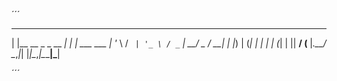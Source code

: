 ´´´
 _                     _ _            
| |__   __ _ _ __   __| | |_ ___  ___ 
| '_ \ / _` | '_ \ / _` | __/ _ \/ __|
| |_) | (_| | | | | (_| | ||  __/ (__ 
|_.__/ \__,_|_| |_|\__,_|\__\___|\___|
                                      
´´´
